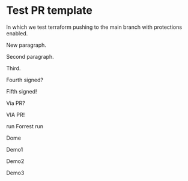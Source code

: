 # Test PR template

In which we test terraform pushing to the main branch with protections enabled.

New paragraph.

Second paragraph.

Third.

Fourth signed?

Fifth signed!

Via PR?

VIA PR!

run Forrest run

Dome

Demo1

Demo2

Demo3
